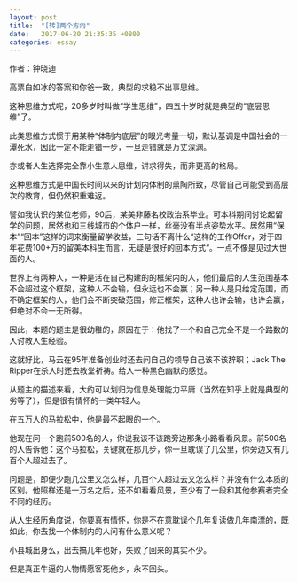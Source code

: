 ```yaml
---
layout: post
title:  "[转]两个方向"
date:   2017-06-20 21:35:35 +0800
categories: essay
---
```


作者：钟晓迪

高票白如冰的答案和你爸一致，典型的求稳不出事思维。

这种思维方式呢，20多岁时叫做“学生思维”，四五十岁时就是典型的“底层思维”了。

此类思维方式惯于用某种“体制内底层”的眼光考量一切，默认基调是中国社会的一潭死水，因此一定不能走错一步，一旦走错就是万丈深渊。

亦或者人生选择完全靠小生意人思维，讲求得失，而非更高的格局。

这种思维方式是中国长时间以来的计划内体制的熏陶所致，尽管自己可能受到高层次的教育，但仍然积重难返。

譬如我认识的某位老师，90后，某美非藤名校政治系毕业。可本科期间讨论起留学的问题，居然也和三线城市的个体户一样，丝毫没有半点姿势水平。居然用“保本”“回本”这样的词来衡量留学收益，三句话不离什么“这样的工作Offer，对于四年花费100+万的留美本科生而言，无疑是很好的回本方式“。一点不像是见过大世面的人。

世界上有两种人，一种是活在自己构建的的框架内的人，他们最后的人生范围基本不会超过这个框架，这种人不会输，但永远也不会赢；另一种人是只给定范围，而不确定框架的人，他们会不断突破范围，修正框架，这种人也许会输，也许会赢，但绝对不会一无所得。

因此，本题的题主是很幼稚的，原因在于：他找了一个和自己完全不是一个路数的人讨教人生经验。

这就好比，马云在95年准备创业时还去问自己的领导自己该不该辞职；Jack The Ripper在杀人时还去教堂祈祷。给人一种黑色幽默的感觉。

从题主的描述来看，大约可以划归为信息处理能力平庸（当然在知乎上就是典型的劣等了），但是很有情怀的一类年轻人。

在五万人的马拉松中，他是最不起眼的一个。

他现在问一个跑前500名的人，你说我该不该跑旁边那条小路看看风景。前500名的人告诉他：这个马拉松，关键就在那几步，你一旦耽误了几公里，你旁边又有几百个人超过去了。

问题是，即便少跑几公里又怎么样，几百个人超过去又怎么样？并没有什么本质的区别。他照样还是一万名之后，还不如看看风景，至少有了一段和其他参赛者完全不同的经历。

从人生经历角度说，你要真有情怀，你是不在意耽误个几年复读做几年南漂的，既如此，你去找一个体制内的人问有什么意义呢？

小县城出身么，出去搞几年也好，失败了回来的其实不少。

但是真正牛逼的人物情愿客死他乡，永不回头。  
